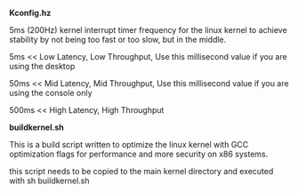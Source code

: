 **Kconfig.hz**

5ms (200Hz) kernel interrupt timer frequency for the linux kernel to achieve stability by not being too fast or too slow, but in the middle.

5ms << Low Latency, Low Throughput, Use this millisecond value if you are using the desktop

50ms << Mid Latency, Mid Throughput, Use this millisecond value if you are using the console only

500ms << High Latency, High Throughput

**buildkernel.sh**

This is a build script written to optimize the linux kernel with GCC optimization flags for performance and more security on x86 systems.

this script needs to be copied to the main kernel directory and executed with sh buildkernel.sh
